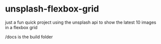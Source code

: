 # unsplash-flexbox-grid

just a fun quick project using the unsplash api to show the latest 10 images in a flexbox grid


/docs is the build folder
